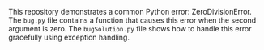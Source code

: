 This repository demonstrates a common Python error: ZeroDivisionError. The `bug.py` file contains a function that causes this error when the second argument is zero. The `bugSolution.py` file shows how to handle this error gracefully using exception handling.